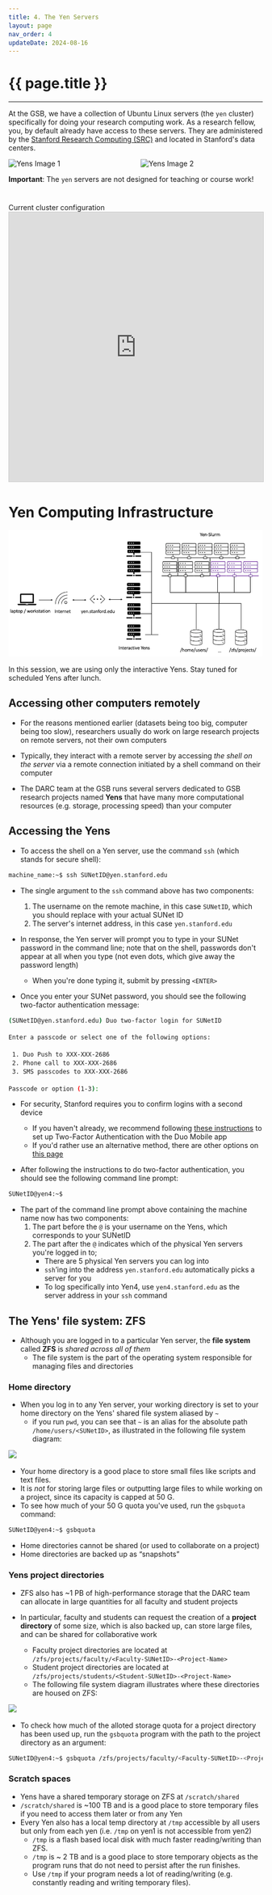 ```yaml
---
title: 4. The Yen Servers
layout: page
nav_order: 4
updateDate: 2024-08-16
---
```


# {{ page.title }}
---
At the GSB, we have a collection of Ubuntu Linux servers (the `yen` cluster) specifically for doing your research computing work.
As a research fellow, you, by default already have access to these servers.
 They are administered by the <a href="https://srcc.stanford.edu" target="_blank">Stanford Research Computing (SRC)</a> and located in Stanford's data centers.

<div style="display: flex; justify-content: space-between;">
  <img src="{{ site.baseurl }}/assets/images/yens.png" alt="Yens Image 1" style="width: 48%;">
  <img src="{{ site.baseurl }}/assets/images/yens-2.png" alt="Yens Image 2" style="width: 48%;">
</div>

**Important**: The `yen` servers are not designed for teaching or course work!

<div class="row">
    <div class="col-lg-12">
      <H1> </H1>
    </div>
  </div>
  <div class="row">
    <div class="col-lg-12">
     <div class="fontAwesomeStyle"><i class="fas fa-tachometer-alt"></i> Current cluster configuration</div>
<iframe class="airtable-embed" src="https://airtable.com/embed/shr0XAunXoKz62Zgl?backgroundColor=purple" frameborder="0" onmousewheel="" width="100%" height="533" style="background: transparent; border: 1px solid #ccc;"></iframe>
    </div>
    <div class="col col-md-2"></div>
  </div>

# Yen Computing Infrastructure
![](../assets/images/yen-computing-infrastructure.png)

In this session, we are using only the interactive Yens. Stay tuned for scheduled Yens after lunch.


## Accessing other computers remotely

- For the reasons mentioned earlier (datasets being too big, computer being too slow), researchers usually do work on large research projects on remote servers, not their own computers

- Typically, they interact with a remote server by accessing *the shell on the server* via a remote connection initiated by a shell command on their computer

- The DARC team at the GSB runs several servers dedicated to GSB research projects named **Yens** that have many more computational resources (e.g. storage, processing speed) than your computer

## Accessing the Yens

- To access the shell on a Yen server, use the command `ssh` (which stands for secure shell):

```bash
machine_name:~$ ssh SUNetID@yen.stanford.edu
```

- The single argument to the `ssh` command above has two components:
    1. The username on the remote machine, in this case `SUNetID`, which you should replace with your actual SUNet ID
    2. The server's internet address, in this case `yen.stanford.edu`

- In response, the Yen server will prompt you to type in your SUNet password in the command line; note that on the shell, passwords don't appear at all when you type (not even dots, which give away the password length)
    - When you're done typing it, submit by pressing `<ENTER>`

- Once you enter your SUNet password, you should see the following two-factor authentication message:

```bash
(SUNetID@yen.stanford.edu) Duo two-factor login for SUNetID

Enter a passcode or select one of the following options:

 1. Duo Push to XXX-XXX-2686
 2. Phone call to XXX-XXX-2686
 3. SMS passcodes to XXX-XXX-2686

Passcode or option (1-3):
```

- For security, Stanford requires you to confirm logins with a second device
    - If you haven't already, we recommend following [these instructions](https://uit.stanford.edu/service/authentication/twostep/smartphone) to set up Two-Factor Authentication with the Duo Mobile app
    - If you'd rather use an alternative method, there are other options on [this page](https://uit.stanford.edu/service/authentication/twostep)

- After following the instructions to do two-factor authentication, you should see the following command line prompt:

```bash
SUNetID@yen4:~$
```

- The part of the command line prompt above containing the machine name now has two components:
    1. The part before the `@` is your username on the Yens, which corresponds to your SUNetID
    2. The part after the `@` indicates which of the physical Yen servers you're logged in to;
        - There are 5 physical Yen servers you can log into
        - `ssh`’ing into the address `yen.stanford.edu` automatically picks a server for you
        - To log specifically into Yen4, use `yen4.stanford.edu` as the server address in your `ssh` command

## The Yens' file system: ZFS

- Although you are logged in to a particular Yen server, the **file system** called **ZFS** is *shared across all of them*
    - The file system is the part of the operating system responsible for managing files and directories

### Home directory

- When you log in to any Yen server, your working directory is set to your home directory on the Yens' shared file system aliased by `~`
    - if you run `pwd`, you can see that `~` is an alias for the absolute path `/home/users/<SUNetID>`, as illustrated in the following file system diagram:

![](../assets/images/home-dir.png)

- Your home directory is a good place to store small files like scripts and text files.
- It is *not* for storing large files or outputting large files to while working on a project, since its capacity is capped at 50 G.
- To see how much of your 50 G quota you've used, run the `gsbquota` command:

```bash
SUNetID@yen4:~$ gsbquota
```

- Home directories cannot be shared (or used to collaborate on a project)
- Home directories are backed up as “snapshots”

### Yens project directories

- ZFS also has ~1 PB of high-performance storage that the DARC team can allocate in large quantities for all faculty and student projects

- In particular, faculty and students can request the creation of a **project directory** of some size, which is also backed up, can store large files, and can be shared for collaborative work
    - Faculty project directories are located at `/zfs/projects/faculty/<Faculty-SUNetID>-<Project-Name>`
    - Student project directories are located at `/zfs/projects/students/<Student-SUNetID>-<Project-Name>`
    - The following file system diagram illustrates where these directories are housed on ZFS:

![](../assets/images/project-dir.png)

- To check how much of the alloted storage quota for a project directory has been used up, run the `gsbquota` program with the path to the project directory as an argument:

```bash
SUNetID@yen4:~$ gsbquota /zfs/projects/faculty/<Faculty-SUNetID>-<Project-Name>
```

### Scratch spaces

- Yens have a shared temporary storage on ZFS at `/scratch/shared`
- `/scratch/shared` is ~100 TB and is a good place to store temporary files if you need to access them later or from any Yen
- Every Yen also has a local temp directory at `/tmp` accessible by all users but only from each yen (i.e. `/tmp` on yen1 is not accessible from yen2)
    - `/tmp` is a flash based local disk with much faster reading/writing than ZFS.
    - `/tmp` is ~ 2 TB and is a good place to store temporary objects as the program runs that do not need to persist after the run finishes.
    - Use `/tmp` if your program needs a lot of reading/writing (e.g. constantly reading and writing temporary files).

